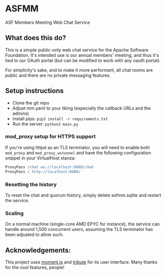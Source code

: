 # ASFMM
ASF Members Meeting Web Chat Service

## What does this do?
This is a simple public-only web chat service for the Apache Software Foundation.
It's intended use is our annual members' meeting, and thus it's tied to our OAuth portal (but can be modified to work with any oauth portal). 

For simplicity's sake, and to make it more performant, all chat rooms are public and there are no private messaging features.

## Setup instructions

- Clone the git repo
- Adjust mm.yaml to your liking (especially the callback URLs and the admins)
- install pips: `pip3 install -r requirements.txt`
- Run the server: `python3 main.py`

### mod_proxy setup for HTTPS support
If you're using httpd as an TLS terminator, you will need to enable both `mod_proxy` and `mod_proxy_wstunnel` and have the following configuration snippet in your VirtualHost stanza:

~~~apache
ProxyPass /chat ws://localhost:8080/chat
ProxyPass / http://localhost:8080/
~~~

### Resetting the history
To reset the chat and quorum history, simply delete asfmm.sqlite and restart the service.

### Scaling
On a normal machine (single-core AMD EPYC for instance), the service can handle around 1,500 concurrent users, assuming the TLS terminator has been adjusted to allow such.

## Acknowledgements:

This project uses [moment.js](https://momentjs.com/) and [tribute](https://github.com/zurb/tribute) for its user interface. Many thanks for the cool features, people!